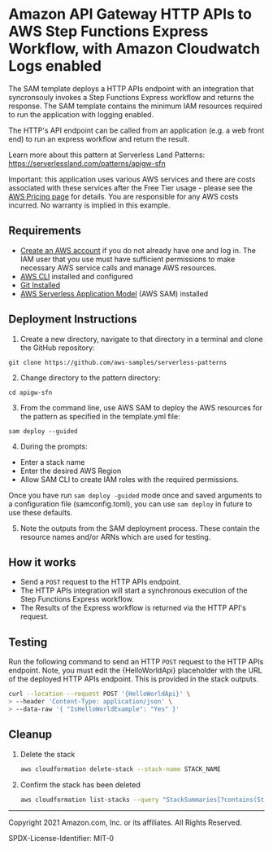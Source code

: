 # Amazon API Gateway HTTP APIs to AWS Step Functions Express Workflow, with Amazon Cloudwatch Logs enabled 

The SAM template deploys a HTTP APIs endpoint with an integration that syncronsouly invokes a Step Functions Express workflow and returns the response. The SAM template contains the minimum IAM resources required to run the application with logging enabled. 

The HTTP's API endpoint can be called from an application (e.g. a web front end) to run an express workflow and return the result.

Learn more about this pattern at Serverless Land Patterns: https://serverlessland.com/patterns/apigw-sfn

Important: this application uses various AWS services and there are costs associated with these services after the Free Tier usage - please see the [AWS Pricing page](https://aws.amazon.com/pricing/) for details. You are responsible for any AWS costs incurred. No warranty is implied in this example.

## Requirements

* [Create an AWS account](https://portal.aws.amazon.com/gp/aws/developer/registration/index.html) if you do not already have one and log in. The IAM user that you use must have sufficient permissions to make necessary AWS service calls and manage AWS resources.
* [AWS CLI](https://docs.aws.amazon.com/cli/latest/userguide/install-cliv2.html) installed and configured
* [Git Installed](https://git-scm.com/book/en/v2/Getting-Started-Installing-Git)
* [AWS Serverless Application Model](https://docs.aws.amazon.com/serverless-application-model/latest/developerguide/serverless-sam-cli-install.html) (AWS SAM) installed

## Deployment Instructions

1. Create a new directory, navigate to that directory in a terminal and clone the GitHub repository:

``` 
git clone https://github.com/aws-samples/serverless-patterns

```
2. Change directory to the pattern directory:
```
cd apigw-sfn
```
3. From the command line, use AWS SAM to deploy the AWS resources for the pattern as specified in the template.yml file:
```
sam deploy --guided
```
4. During the prompts:
* Enter a stack name
* Enter the desired AWS Region
* Allow SAM CLI to create IAM roles with the required permissions.

Once you have run `sam deploy -guided` mode once and saved arguments to a configuration file (samconfig.toml), you can use `sam deploy` in future to use these defaults.

5. Note the outputs from the SAM deployment process. These contain the resource names and/or ARNs which are used for testing.

## How it works

* Send a `POST` request to the HTTP APIs endpoint.
* The HTTP APIs integration will start a synchronous execution of the Step Functions Express workflow.
* The Results of the Express workflow is returned via the HTTP API's request.

## Testing

Run the following command to send an HTTP `POST` request to the HTTP APIs endpoint. Note, you must edit the {HelloWorldApi} placeholder with the URL of the deployed HTTP APIs endpoint. This is provided in the stack outputs.

```bash
curl --location --request POST '{HelloWorldApi}' \
> --header 'Content-Type: application/json' \
> --data-raw '{ "IsHelloWorldExample": "Yes" }'
```
## Cleanup
 
1. Delete the stack
    ```bash
    aws cloudformation delete-stack --stack-name STACK_NAME
    ```
1. Confirm the stack has been deleted
    ```bash
    aws cloudformation list-stacks --query "StackSummaries[?contains(StackName,'STACK_NAME')].StackStatus"
    ```
----
Copyright 2021 Amazon.com, Inc. or its affiliates. All Rights Reserved.

SPDX-License-Identifier: MIT-0

